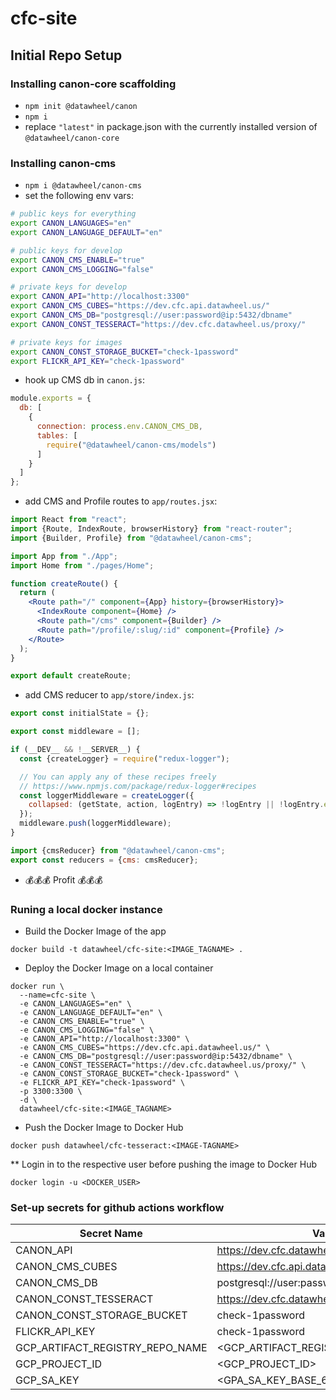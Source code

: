 # cfc-site

## Initial Repo Setup

### Installing canon-core scaffolding
* `npm init @datawheel/canon`
* `npm i`
* replace `"latest"` in package.json with the currently installed version of `@datawheel/canon-core`

### Installing canon-cms

* `npm i @datawheel/canon-cms`
* set the following env vars:

```sh
# public keys for everything
export CANON_LANGUAGES="en"
export CANON_LANGUAGE_DEFAULT="en"

# public keys for develop
export CANON_CMS_ENABLE="true"
export CANON_CMS_LOGGING="false"

# private keys for develop
export CANON_API="http://localhost:3300"
export CANON_CMS_CUBES="https://dev.cfc.api.datawheel.us/"
export CANON_CMS_DB="postgresql://user:password@ip:5432/dbname"
export CANON_CONST_TESSERACT="https://dev.cfc.datawheel.us/proxy/"

# private keys for images
export CANON_CONST_STORAGE_BUCKET="check-1password"
export FLICKR_API_KEY="check-1password"
```

* hook up CMS db in `canon.js`:

```js
module.exports = {
  db: [
    {
      connection: process.env.CANON_CMS_DB,
      tables: [
        require("@datawheel/canon-cms/models")
      ]
    }
  ]
};
```

* add CMS and Profile routes to `app/routes.jsx`:

```jsx
import React from "react";
import {Route, IndexRoute, browserHistory} from "react-router";
import {Builder, Profile} from "@datawheel/canon-cms";

import App from "./App";
import Home from "./pages/Home";

function createRoute() {
  return (
    <Route path="/" component={App} history={browserHistory}>
      <IndexRoute component={Home} />
      <Route path="/cms" component={Builder} />
      <Route path="/profile/:slug/:id" component={Profile} />
    </Route>
  );
}

export default createRoute;
```

* add CMS reducer to `app/store/index.js`:

```js
export const initialState = {};

export const middleware = [];

if (__DEV__ && !__SERVER__) {
  const {createLogger} = require("redux-logger");

  // You can apply any of these recipes freely
  // https://www.npmjs.com/package/redux-logger#recipes
  const loggerMiddleware = createLogger({
    collapsed: (getState, action, logEntry) => !logEntry || !logEntry.error
  });
  middleware.push(loggerMiddleware);
}

import {cmsReducer} from "@datawheel/canon-cms";
export const reducers = {cms: cmsReducer};
```

* 💰💰💰 Profit 💰💰💰

### Runing a local docker instance

* Build the Docker Image of the app
```
docker build -t datawheel/cfc-site:<IMAGE_TAGNAME> .
```

* Deploy the Docker Image on a local container
```
docker run \
  --name=cfc-site \
  -e CANON_LANGUAGES="en" \
  -e CANON_LANGUAGE_DEFAULT="en" \
  -e CANON_CMS_ENABLE="true" \
  -e CANON_CMS_LOGGING="false" \
  -e CANON_API="http://localhost:3300" \
  -e CANON_CMS_CUBES="https://dev.cfc.api.datawheel.us/" \
  -e CANON_CMS_DB="postgresql://user:password@ip:5432/dbname" \
  -e CANON_CONST_TESSERACT="https://dev.cfc.datawheel.us/proxy/" \
  -e CANON_CONST_STORAGE_BUCKET="check-1password" \
  -e FLICKR_API_KEY="check-1password" \
  -p 3300:3300 \
  -d \
  datawheel/cfc-site:<IMAGE_TAGNAME>
```

* Push the Docker Image to Docker Hub
```
docker push datawheel/cfc-tesseract:<IMAGE-TAGNAME>
```

** Login in to the respective user before pushing the image to Docker Hub
```
docker login -u <DOCKER_USER>
```

### Set-up secrets for github actions workflow

| Secret Name | Value |
| ----------- | ----- |
| CANON_API | https://dev.cfc.datawheel.us |
| CANON_CMS_CUBES | https://dev.cfc.api.datawheel.us/ |
| CANON_CMS_DB | postgresql://user:password@ip:5432/dbname |
| CANON_CONST_TESSERACT | https://dev.cfc.datawheel.us/proxy/ |
| CANON_CONST_STORAGE_BUCKET | check-1password |
| FLICKR_API_KEY | check-1password |
| GCP_ARTIFACT_REGISTRY_REPO_NAME | <GCP_ARTIFACT_REGISTRY_REPO_NAME> |
| GCP_PROJECT_ID | <GCP_PROJECT_ID> |
| GCP_SA_KEY | <GPA_SA_KEY_BASE_64> |
